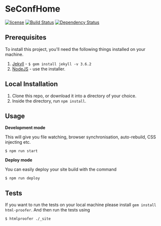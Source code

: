 # SeConfHome

[![license][license-image]][license-url] [![Build Status][travis-image]][travis-url] [![Dependency Status][dependencyci-image]][dependencyci-url]

> 

## Prerequisites

To install this project, you'll need the following things installed on your machine.

1. [Jekyll](http://jekyllrb.com/) - `$ gem install jekyll -v 3.6.2`
2. [NodeJS](http://nodejs.org) - use the installer.

## Local Installation

1. Clone this repo, or download it into a directory of your choice.
2. Inside the directory, run `npm install`.

## Usage

**Development mode**

This will give you file watching, browser synchronisation, auto-rebuild, CSS injecting etc.

```shell
$ npm run start
```

**Deploy mode**

You can easily deploy your site build with the command
```shell
$ npm run deploy
```

## Tests

If you want to run the tests on your local machine please install `gem install html-proofer`. And then run the tests using
```shell
$ htmlproofer ./_site
```

[license-image]: https://img.shields.io/badge/license-ISC-blue.svg
[license-url]: https://github.com/andrewmkrug/SeConfHome/blob/master/LICENSE
[travis-image]: https://travis-ci.org/andrewmkrug/SeConfHome.svg?branch=master
[travis-url]: https://travis-ci.org/andrewmkrug/SeConfHome
[dependencyci-image]: https://dependencyci.com/github/andrewmkrug/SeConfHome/badge
[dependencyci-url]: https://dependencyci.com/github/andrewmkrug/SeConfHome

